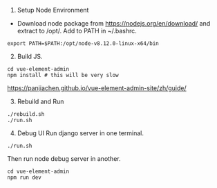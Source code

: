 1. Setup Node Environment

- Download node package from https://nodejs.org/en/download/ and extract
  to /opt/.  Add to PATH in ~/.bashrc.
```
export PATH=$PATH:/opt/node-v8.12.0-linux-x64/bin
```



2. Build JS.
```
cd vue-element-admin
npm install	# this will be very slow
```
https://panjiachen.github.io/vue-element-admin-site/zh/guide/

3. Rebuild and Run
```
./rebuild.sh
./run.sh
```

4. Debug UI
Run django server in one terminal.
```
./run.sh
```
Then run node debug server in another.
```
cd vue-element-admin
npm run dev
```

